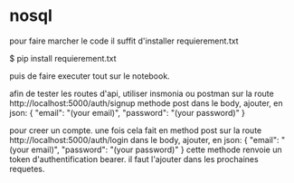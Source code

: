 # nosql

pour faire marcher le code il suffit d'installer requierement.txt

$ pip install requierement.txt

puis de faire executer tout sur le notebook.

afin de tester les routes d'api, utiliser insmonia ou postman sur la route http://localhost:5000/auth/signup methode post
dans le body, ajouter, en json:
{
    "email": "(your email)",
    "password": "(your password)"
}

pour creer un compte.
une fois cela fait en method post sur la route http://localhost:5000/auth/login
dans le body, ajouter, en json:
{
    "email": "(your email)",
    "password": "(your password)"
}
cette methode renvoie un token d'authentification bearer.
il faut l'ajouter dans les prochaines requetes.